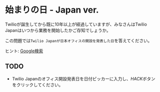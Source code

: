 # 始まりの日 - Japan ver.

Twilioが誕生してから既に10年以上が経過していますが、みなさんはTwilio Japanはいつから業務を開始したかご存知でしょうか。

この問題では`Twilio Japanが日本オフィスの開設を発表した日`を答えてください。

ヒント: [Google検索](https://www.google.com/search?q=twilio+japan+%E3%82%AA%E3%83%95%E3%82%A3%E3%82%B9+%E9%96%8B%E8%A8%AD)

## TODO

- Twilio Japanのオフィス開設発表日を日付ピッカーに入力し、*HACK*ボタンをクリックしてください。

